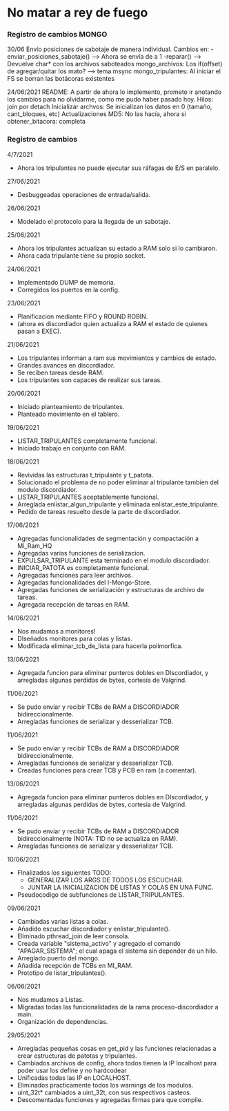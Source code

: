 # No matar a rey de fuego

### Registro de cambios MONGO
30/06
Envío posiciones de sabotaje de manera individual. Cambios en:
	-enviar_posiciones_sabotaje() --> Ahora se envía de a 1
	-reparar() --> Devuelve char* con los archivos saboteados
mongo_archivos: Los if(offset) de agregar/quitar los mato? --> tema msync
mongo_tripulantes: Al iniciar el FS se borran las botácoras existentes

24/06/2021
README: A partir de ahora lo implemento, prometo ir anotando los cambios para no olvidarme, como me pudo haber pasado hoy.
Hilos: join por detach
Inicializar archvos: Se inicializan los datos en 0 (tamaño, cant_bloques, etc)
Actualizaciones MD5: No las hacía, ahora si
obtener_bitacora: completa

### Registro de cambios
4/7/2021
+ Ahora los tripulantes no puede ejecutar sus ráfagas de E/S en paralelo.

27/06/2021
+ Desbuggeadas operaciones de entrada/salida.

26/06/2021
+ Modelado el protocolo para la llegada de un sabotaje.

25/06/2021
+ Ahora los tripulantes actualizan su estado a RAM solo si lo cambiaron.
+ Ahora cada tripulante tiene su propio socket.

24/06/2021
+ Implementado DUMP de memoria.
+ Corregidos los puertos en la config.

23/06/2021
+ Planificacion mediante FIFO y ROUND ROBIN.
+ (ahora es discordiador quien actualiza a RAM el estado de quienes pasan a EXEC).

21/06/2021
+ Los tripulantes informan a ram sus movimientos y cambios de estado.
+ Grandes avances en discordiador.
+ Se reciben tareas desde RAM.
+ Los tripulantes son capaces de realizar sus tareas.

20/06/2021
+ Iniciado planteamiento de tripulantes.
+ Planteado movimiento en el tablero.

19/06/2021
+ LISTAR_TRIPULANTES completamente funcional.
+ Iniciado trabajo en conjunto con RAM.

18/06/2021
+ Revividas las estructuras t_tripulante y t_patota.
+ Solucionado el problema de no poder eliminar al tripulante tambien del modulo discordiador.
+ LISTAR_TRIPULANTES aceptablemente funcional.
+ Arreglada enlistar_algun_tripulante y eliminada enlistar_este_tripulante.
+ Pedido de tareas resuelto desde la parte de discordiador.

17/06/2021
+ Agregadas funcionalidades de segmentación y compactación a Mi_Ram_HQ
+ Agregadas varias funciones de serializacion.
+ EXPULSAR_TRIPULANTE esta terminado en el modulo discordiador.
+ INICIAR_PATOTA es completamente funcional.
+ Agregadas funciones para leer archivos.
+ Agregadas funcionalidades del I-Mongo-Store.
+ Agregadas funciones de serialización y estructuras de archivo de tareas.
+ Agregada recepción de tareas en RAM.

14/06/2021
+ Nos mudamos a monitores!
+ DIseñados monitores para colas y listas.
+ Modificada eliminar_tcb_de_lista para hacerla polimorfica.

13/06/2021
+ Agregada funcion para eliminar punteros dobles en DIscordiador, y arregladas algunas perdidas de bytes, cortesia de Valgrind.

11/06/2021
+ Se pudo enviar y recibir TCBs de RAM a DISCORDIADOR bidireccionalmente.
+ Arregladas funciones de serializar y desserializar TCB.

11/06/2021
+ Se pudo enviar y recibir TCBs de RAM a DISCORDIADOR bidireccionalmente.
+ Arregladas funciones de serializar y desserializar TCB.
+ Creadas funciones para crear TCB y PCB en ram (a comentar).

13/06/2021
+ Agregada funcion para eliminar punteros dobles en DIscordiador, y arregladas algunas perdidas de bytes, cortesia de Valgrind.

11/06/2021
+ Se pudo enviar y recibir TCBs de RAM a DISCORDIADOR bidireccionalmente (NOTA: TID no se actualiza en RAM).
+ Arregladas funciones de serializar y desserializar TCB.

10/06/2021
+ FInalizados los siguientes TODO:  
    - GENERALIZAR LOS ARGS DE TODOS LOS  ESCUCHAR.  
    - JUNTAR LA INICIALIZACION DE LISTAS Y COLAS EN UNA FUNC.  
+ Pseudocodigo de subfunciones de LISTAR_TRIPULANTES.

09/06/2021
+ Cambiadas varias listas a colas.
+ Añadido escuchar discordiador y enlistar_tripulante().
+ Eliminado pthread_join de leer consola.
+ Creada variable "sistema_activo" y agregado el comando "APAGAR_SISTEMA"; el cual apaga el sistema sin depender de un hilo.
+ Arreglado puerto del mongo.
+ Añadida recepción de TCBs en MI_RAM.
+ Prototipo de listar_tripulantes().

06/06/2021
+ Nos mudamos a Listas.
+ Migradas todas las funcionalidades de la rama proceso-discordiador a main.
+ Organización de dependencias.

29/05/2021
+ Arregladas pequeñas cosas en get_pid y las funciones relacionadas a crear estructuras de patotas y tripulantes.
+ Cambiados archivos de config, ahora todos tienen la IP localhost para poder usar los define y no hardcodear
+ Unificadas todas las IP en LOCALHOST.
+ Eliminados practicamente todos los warnings de los modulos.
+ uint_32t* cambiados a uint_32t, con sus respectivos casteos. 
+ Descomentadas funciones y agregadas firmas para que compile.
